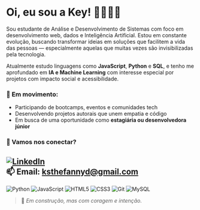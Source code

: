 # Oi, eu sou a Key! 👩🏾‍💻🌱

Sou estudante de Análise e Desenvolvimento de Sistemas com foco em desenvolvimento web, dados e Inteligência Artificial. Estou em constante evolução, buscando transformar ideias em soluções que facilitem a vida das pessoas — especialmente aquelas que muitas vezes são invisibilizadas pela tecnologia.

Atualmente estudo linguagens como **JavaScript**, **Python** e **SQL**, e tenho me aprofundado em **IA e Machine Learning** com interesse especial por projetos com impacto social e acessibilidade.

### 🚀 Em movimento:
- Participando de bootcamps, eventos e comunidades tech
- Desenvolvendo projetos autorais que unem empatia e código
- Em busca de uma oportunidade como **estagiária ou desenvolvedora júnior**

### 🤝 Vamos nos conectar?
[![LinkedIn](https://img.shields.io/badge/-Kethellen%20Sthefanny-0077B5?style=flat-square&logo=linkedin&logoColor=white)](https://www.linkedin.com/in/kethellen-sthefanny/)  
📫 Email: ksthefannyd@gmail.com
---
![Python](https://img.shields.io/badge/-Python-3776AB?style=flat-square&logo=python&logoColor=white)
![JavaScript](https://img.shields.io/badge/-JavaScript-F7DF1E?style=flat-square&logo=javascript&logoColor=black)
![HTML5](https://img.shields.io/badge/-HTML5-E34F26?style=flat-square&logo=html5&logoColor=white)
![CSS3](https://img.shields.io/badge/-CSS3-1572B6?style=flat-square&logo=css3&logoColor=white)
![Git](https://img.shields.io/badge/-Git-F05032?style=flat-square&logo=git&logoColor=white)
![MySQL](https://img.shields.io/badge/-MySQL-00758F?style=flat-square&logo=mysql&logoColor=white)

> 🌱 *Em construção, mas com coragem e intenção.*
